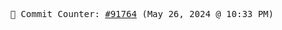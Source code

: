 <p align="center">
    <samp>
        📮 Commit Counter: <a href="https://github.com/Javascript-void0/Javascript-void0/commits/main">#91764</a> (May 26, 2024 @ 10:33 PM)
    </samp>
</p>